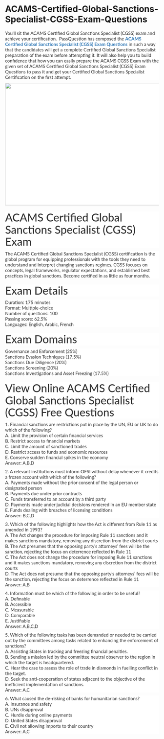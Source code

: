 # ACAMS-Certified-Global-Sanctions-Specialist-CGSS-Exam-Questions
<p>
	<span style="font-size:12px;font-weight:normal;">
	<p style="box-sizing:border-box;margin-top:0px;margin-bottom:10px;color:#333333;font-family:Lato;font-size:15px;white-space:normal;background-color:#FFFFFF;">
		You'll sit the ACAMS Certified Global Sanctions Specialist (CGSS) exam and achieve your certification. &nbsp;PassQuestion has composed the&nbsp;<span style="box-sizing:border-box;font-weight:700;"><a href="https://www.passquestion.com/cgss.html" style="box-sizing:border-box;background-color:transparent;color:#337AB7;text-decoration-line:none;">ACAMS Certified Global Sanctions Specialist (CGSS) Exam Questions</a></span>&nbsp;in such a way that the candidates will get a complete Certified Global Sanctions Specialist preparation of the exam before attempting it. It will also help you to build confidence that how you can easily prepare the ACAMS CGSS Exam with the given set of ACAMS Certified Global Sanctions Specialist (CGSS) Exam Questions to pass it and get your Certified Global Sanctions Specialist Certification on the first attempt.
	</p>
	<p style="box-sizing:border-box;margin-top:0px;margin-bottom:10px;color:#333333;font-family:Lato;font-size:15px;white-space:normal;background-color:#FFFFFF;">
		<img alt="" src="https://www.passquestion.com/uploads/pqcom/images/20221121/fdfbd783e25c2dbd8b37755e7cffc077.png" style="box-sizing:border-box;vertical-align:middle;max-width:100%;height:400px;width:600px;" />
	</p>
	<h1 style="box-sizing:border-box;margin:20px 0px 10px;font-size:36px;font-family:Lato;font-weight:500;line-height:1.1;color:#333333;white-space:normal;background-color:#FFFFFF;">
		ACAMS Certified Global Sanctions Specialist (CGSS) Exam
	</h1>
	<p style="box-sizing:border-box;margin-top:0px;margin-bottom:10px;color:#333333;font-family:Lato;font-size:15px;white-space:normal;background-color:#FFFFFF;">
		The ACAMS Certified Global Sanctions Specialist (CGSS) certification is the global program for equipping professionals with the tools they need to understand and interpret changing sanctions regimes. CGSS focuses on concepts, legal frameworks, regulator expectations, and established best practices in global sanctions. Become certified in as little as four months.
	</p>
	<h1 style="box-sizing:border-box;margin:20px 0px 10px;font-size:36px;font-family:Lato;font-weight:500;line-height:1.1;color:#333333;white-space:normal;background-color:#FFFFFF;">
		Exam Details
	</h1>
	<p style="box-sizing:border-box;margin-top:0px;margin-bottom:10px;color:#333333;font-family:Lato;font-size:15px;white-space:normal;background-color:#FFFFFF;">
		Duration: 175 minutes<br style="box-sizing:border-box;" />
Format: Multiple-choice<br style="box-sizing:border-box;" />
Number of questions: 100<br style="box-sizing:border-box;" />
Passing score: 62.5%<br style="box-sizing:border-box;" />
Languages: English, Arabic, French
	</p>
	<h1 style="box-sizing:border-box;margin:20px 0px 10px;font-size:36px;font-family:Lato;font-weight:500;line-height:1.1;color:#333333;white-space:normal;background-color:#FFFFFF;">
		Exam Domains
	</h1>
	<p style="box-sizing:border-box;margin-top:0px;margin-bottom:10px;color:#333333;font-family:Lato;font-size:15px;white-space:normal;background-color:#FFFFFF;">
		Governance and Enforcement (25%)<br style="box-sizing:border-box;" />
Sanctions Evasion Techniques (17.5%)<br style="box-sizing:border-box;" />
Sanctions Due Diligence (20%)<br style="box-sizing:border-box;" />
Sanctions Screening (20%)<br style="box-sizing:border-box;" />
Sanctions Investigations and Asset Freezing (17.5%)
	</p>
	<h1 style="box-sizing:border-box;margin:20px 0px 10px;font-size:36px;font-family:Lato;font-weight:500;line-height:1.1;color:#333333;white-space:normal;background-color:#FFFFFF;">
		View Online ACAMS Certified Global Sanctions Specialist (CGSS) Free Questions
	</h1>
	<p style="box-sizing:border-box;margin-top:0px;margin-bottom:10px;color:#333333;font-family:Lato;font-size:15px;white-space:normal;background-color:#FFFFFF;">
		1. Financial sanctions are restrictions put in place by the UN, EU or UK to do which of the following?<br style="box-sizing:border-box;" />
A. Limit the provision of certain financial services<br style="box-sizing:border-box;" />
B. Restrict access to financial markets<br style="box-sizing:border-box;" />
C. Limit the amount of sanctioned trades<br style="box-sizing:border-box;" />
D. Restrict access to funds and economic resources<br style="box-sizing:border-box;" />
E. Conserve sudden financial spikes in the economy<br style="box-sizing:border-box;" />
Answer: A,B,D
	</p>
	<p style="box-sizing:border-box;margin-top:0px;margin-bottom:10px;color:#333333;font-family:Lato;font-size:15px;white-space:normal;background-color:#FFFFFF;">
		2. A relevant institutions must inform OFSI without delay whenever it credits a frozen account with which of the following?<br style="box-sizing:border-box;" />
A. Payments made without the prior consent of the legal person or designated person<br style="box-sizing:border-box;" />
B. Payments due under prior contracts<br style="box-sizing:border-box;" />
C. Funds transferred to an account by a third party<br style="box-sizing:border-box;" />
D. Payments made under judicial decisions rendered in an EU member state<br style="box-sizing:border-box;" />
E. Funds dealing with breaches of licensing conditions<br style="box-sizing:border-box;" />
Answer: B,C,D
	</p>
	<p style="box-sizing:border-box;margin-top:0px;margin-bottom:10px;color:#333333;font-family:Lato;font-size:15px;white-space:normal;background-color:#FFFFFF;">
		3. Which of the following highlights how the Act is different from Rule 11 as amended in 1993?<br style="box-sizing:border-box;" />
A. The Act changes the procedure for imposing Rule 11 sanctions and it makes sanctions mandatory, removing any discretion from the district courts<br style="box-sizing:border-box;" />
B. The Act presumes that the opposing party’s attorneys’ fees will be the sanction, rejecting the focus on deterrence reflected in Rule 11<br style="box-sizing:border-box;" />
C. The Act does not change the procedure for imposing Rule 11 sanctions and it makes sanctions mandatory, removing any discretion from the district courts<br style="box-sizing:border-box;" />
D. The Act does not presume that the opposing party’s attorneys’ fees will be the sanction, rejecting the focus on deterrence reflected in Rule 11<br style="box-sizing:border-box;" />
Answer: A,B
	</p>
	<p style="box-sizing:border-box;margin-top:0px;margin-bottom:10px;color:#333333;font-family:Lato;font-size:15px;white-space:normal;background-color:#FFFFFF;">
		4. Information must be which of the following in order to be useful?<br style="box-sizing:border-box;" />
A. Definable<br style="box-sizing:border-box;" />
B. Accessible<br style="box-sizing:border-box;" />
C. Measurable<br style="box-sizing:border-box;" />
D. Comparable<br style="box-sizing:border-box;" />
E. Justifiable<br style="box-sizing:border-box;" />
Answer: A,B,C,D
	</p>
	<p style="box-sizing:border-box;margin-top:0px;margin-bottom:10px;color:#333333;font-family:Lato;font-size:15px;white-space:normal;background-color:#FFFFFF;">
		5. Which of the following tasks has been demanded or needed to be carried out by the committees among tasks related to enhancing the enforcement of sanctions?<br style="box-sizing:border-box;" />
A. Assisting States in tracking and freezing financial penalties.<br style="box-sizing:border-box;" />
B. Sending a mission led by the committee neutral observer to the region in which the target is headquartered.<br style="box-sizing:border-box;" />
C. Hear the case to assess the role of trade in diamonds in fuelling conflict in the target.<br style="box-sizing:border-box;" />
D. Seek the anti-cooperation of states adjacent to the objective of the inefficient implementation of sanctions.<br style="box-sizing:border-box;" />
Answer: A,C
	</p>
	<p style="box-sizing:border-box;margin-top:0px;margin-bottom:10px;color:#333333;font-family:Lato;font-size:15px;white-space:normal;background-color:#FFFFFF;">
		6. What caused the de-risking of banks for humanitarian sanctions?<br style="box-sizing:border-box;" />
A. Insurance and safety<br style="box-sizing:border-box;" />
B. UNs disapproval<br style="box-sizing:border-box;" />
C. Hurdle during online payments<br style="box-sizing:border-box;" />
D. United States disapproval<br style="box-sizing:border-box;" />
E. Civil not allowing imports to their country<br style="box-sizing:border-box;" />
Answer: A,C
	</p>
</span>
</p>
<span style="white-space:normal;"></span>
